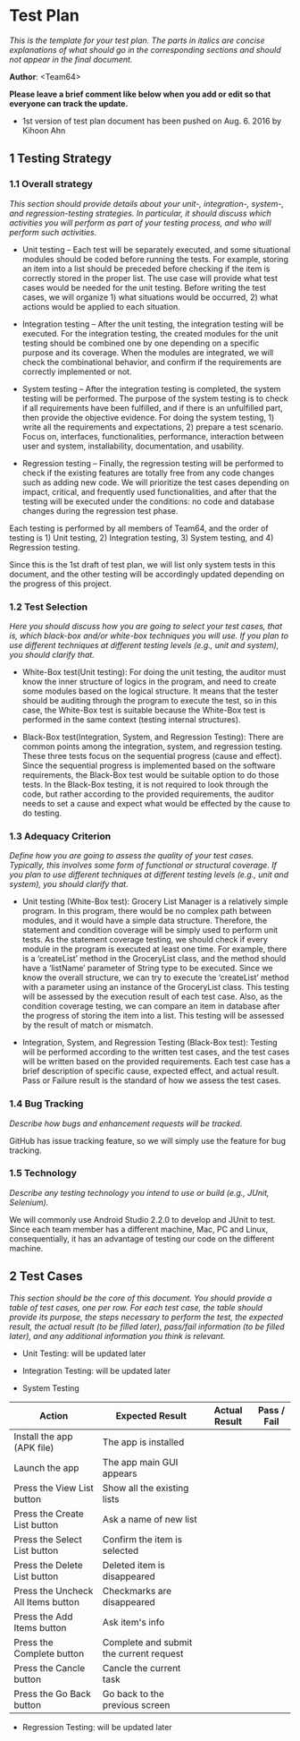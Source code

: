 # Test Plan

*This is the template for your test plan. The parts in italics are concise explanations of what should go in the corresponding sections and should not appear in the final document.*

**Author**: \<Team64\>

__Please leave a brief comment like below when you add or edit so that everyone can track the update.__

- 1st version of test plan document has been pushed on Aug. 6. 2016 by Kihoon Ahn

## 1 Testing Strategy

### 1.1 Overall strategy

*This section should provide details about your unit-, integration-, system-, and regression-testing strategies. In particular, it should discuss which activities you will perform as part of your testing process, and who will perform such activities.*

- Unit testing – Each test will be separately executed, and some situational modules should be coded before running the tests. For example, storing an item into a list should be preceded before checking if the item is correctly stored in the proper list. The use case will provide what test cases would be needed for the unit testing. Before writing the test cases, we will organize 1) what situations would be occurred, 2) what actions would be applied to each situation.

- Integration testing – After the unit testing, the integration testing will be executed. For the integration testing, the created modules for the unit testing should be combined one by one depending on a specific purpose and its coverage. When the modules are integrated, we will check the combinational behavior, and confirm if the requirements are correctly implemented or not.

- System testing – After the integration testing is completed, the system testing will be performed. The purpose of the system testing is to check if all requirements have been fulfilled, and if there is an unfulfilled part, then provide the objective evidence. For doing the system testing, 1) write all the requirements and expectations, 2) prepare a test scenario. Focus on, interfaces, functionalities, performance, interaction between user and system, installability, documentation, and usability. 

- Regression testing – Finally, the regression testing will be performed to check if the existing features are totally free from any code changes such as adding new code. We will prioritize the test cases depending on impact, critical, and frequently used functionalities, and after that the testing will be executed under the conditions: no code and database changes during the regression test phase. 

Each testing is performed by all members of Team64, and the order of testing is 1) Unit testing, 2) Integration testing, 3) System testing, and 4) Regression testing.

Since this is the 1st draft of test plan, we will list only system tests in this document, and the other testing will be accordingly updated depending on the progress of this project.

### 1.2 Test Selection

*Here you should discuss how you are going to select your test cases, that is, which black-box and/or white-box techniques you will use. If you plan to use different techniques at different testing levels (e.g., unit and system), you should clarify that.*

- White-Box test(Unit testing): 
For doing the unit testing, the auditor must know the inner structure of logics in the program, and need to create some modules based on the logical structure. It means that the tester should be auditing through the program to execute the test, so in this case, the White-Box test is suitable because the White-Box test is performed in the same context (testing internal structures).

- Black-Box test(Integration, System, and Regression Testing): 
There are common points among the integration, system, and regression testing. These three tests focus on the sequential progress (cause and effect). Since the sequential progress is implemented based on the software requirements, the Black-Box test would be suitable option to do those tests. In the Black-Box testing, it is not required to look through the code, but rather according to the provided requirements, the auditor needs to set a cause and expect what would be effected by the cause to do testing.


### 1.3 Adequacy Criterion

*Define how you are going to assess the quality of your test cases. Typically, this involves some form of functional or structural coverage. If you plan to use different techniques at different testing levels (e.g., unit and system), you should clarify that.*

- Unit testing (White-Box test): 
Grocery List Manager is a relatively simple program. In this program, there would be no complex path between modules, and it would have a simple data structure. Therefore, the statement and condition coverage will be simply used to perform unit tests. As the statement coverage testing, we should check if every module in the program is executed at least one time. For example, there is a ‘createList’ method in the GroceryList class, and the method should have a ‘listName’ parameter of String type to be executed. Since we know the overall structure, we can try to execute the ‘createList’ method with a parameter using an instance of the GroceryList class. This testing will be assessed by the execution result of each test case. Also, as the condition coverage testing, we can compare an item in database after the progress of storing the item into a list. This testing will be assessed by the result of match or mismatch.

- Integration, System, and Regression Testing (Black-Box test): 
Testing will be performed according to the written test cases, and the test cases will be written based on the provided requirements. Each test case has a brief description of specific cause, expected effect, and actual result. Pass or Failure result is the standard of how we assess the test cases.

### 1.4 Bug Tracking

*Describe how bugs and enhancement requests will be tracked.*

GitHub has issue tracking feature, so we will simply use the feature for bug tracking. 

### 1.5 Technology

*Describe any testing technology you intend to use or build (e.g., JUnit, Selenium).*

We will commonly use Android Studio 2.2.0 to develop and JUnit to test. Since each team member has a different machine, Mac, PC and Linux, consequentially, it has an advantage of testing our code on the different machine.

## 2 Test Cases

*This section should be the core of this document. You should provide a table of test cases, one per row. For each test case, the table should provide its purpose, the steps necessary to perform the test, the expected result, the actual result (to be filled later), pass/fail information (to be filled later), and any additional information you think is relevant.*

- Unit Testing: will be updated later

- Integration Testing: will be updated later

- System Testing

|             Action               |            Expected Result            | Actual Result | Pass / Fail |
|----------------------------------|---------------------------------------|---------------|-------------|
|Install the app (APK file)        |The app is installed                   |               |             |
|Launch the app                    |The app main GUI appears               |               |             |
|Press the View List button        |Show all the existing lists            |               |             |
|Press the Create List button      |Ask a name of new list                 |               |             |
|Press the Select List button      |Confirm the item is selected           |               |             |
|Press the Delete List button      |Deleted item is disappeared            |               |             |
|Press the Uncheck All Items button|Checkmarks are disappeared             |               |             |
|Press the Add Items button        |Ask item's info                        |               |             |
|Press the Complete button         |Complete and submit the current request|               |             |
|Press the Cancle button           |Cancle the current task                |               |             |
|Press the Go Back button          |Go back to the previous screen         |               |             |

- Regression Testing: will be updated later

